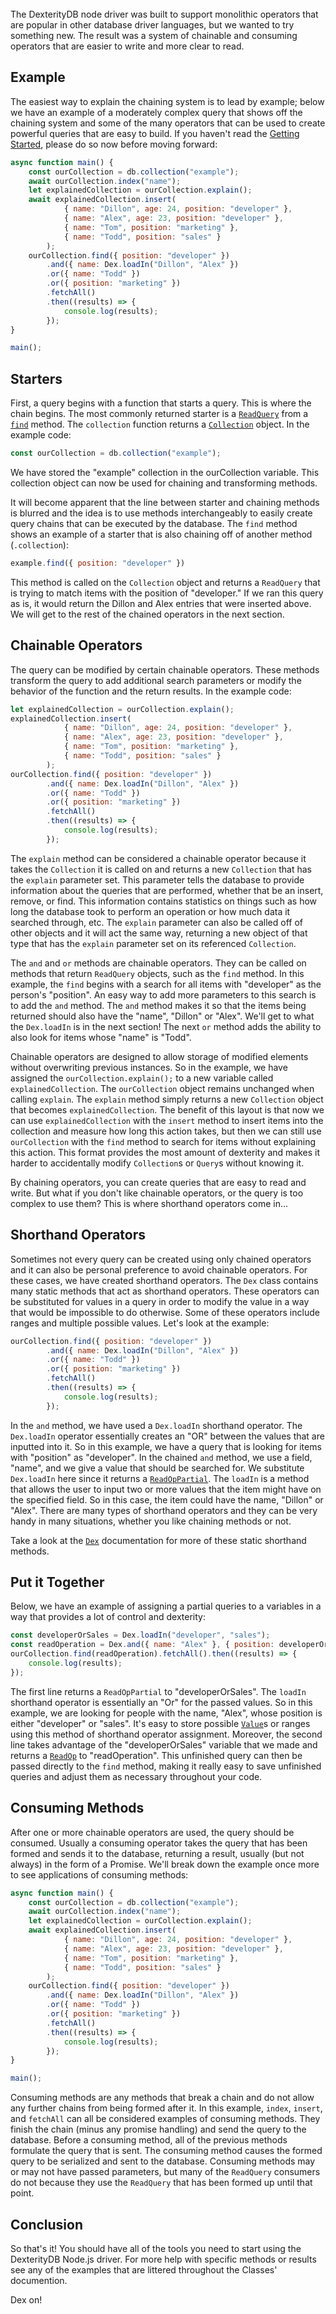 <br>
The DexterityDB node driver was built to support monolithic operators that are popular in other database driver languages, but we wanted to try something new. The result was a system of chainable and consuming operators that are easier to write and more clear to read.

## Example
The easiest way to explain the chaining system is to lead by example; below we have an example of a moderately complex query that shows off the chaining system and some of the many operators that can be used to create powerful queries that are easy to build. If you haven't read the [Getting Started](./index.html), please do so now before moving forward:
```javascript
async function main() {
    const ourCollection = db.collection("example");
    await ourCollection.index("name");
    let explainedCollection = ourCollection.explain();
    await explainedCollection.insert(
            { name: "Dillon", age: 24, position: "developer" },
            { name: "Alex", age: 23, position: "developer" },
            { name: "Tom", position: "marketing" },
            { name: "Todd", position: "sales" }
        );
    ourCollection.find({ position: "developer" })
        .and({ name: Dex.loadIn("Dillon", "Alex" })
        .or({ name: "Todd" })
        .or({ position: "marketing" })
        .fetchAll()
        .then((results) => {
            console.log(results);
        });
}

main();
```

## Starters
First, a query begins with a function that starts a query. This is where the chain begins. The most commonly returned starter is a [```ReadQuery```](./ReadQuery.html) from a [```find```](./Collection.html#find) method. The ```collection``` function returns a [```Collection```](./Collection.html) object. In the example code:
```javascript
const ourCollection = db.collection("example");
```
We have stored the "example" collection in the ourCollection variable. This collection object can now be used for chaining and transforming methods.

It will become apparent that the line between starter and chaining methods is blurred and the idea is to use methods interchangeably to easily create query chains that can be executed by the database. The ```find``` method shows an example of a starter that is also chaining off of another method (```.collection```):
```javascript
example.find({ position: "developer" })
```
This method is called on the ```Collection``` object and returns a ```ReadQuery``` that is trying to match items with the position of "developer." If we ran this query as is, it would return the Dillon and Alex entries that were inserted above. We will get to the rest of the chained operators in the next section.

## Chainable Operators
The query can be modified by certain chainable operators. These methods transform the query to add additional search parameters or modify the behavior of the function and the return results. In the example code:
```javascript
let explainedCollection = ourCollection.explain();
explainedCollection.insert(
            { name: "Dillon", age: 24, position: "developer" },
            { name: "Alex", age: 23, position: "developer" },
            { name: "Tom", position: "marketing" },
            { name: "Todd", position: "sales" }
        );
ourCollection.find({ position: "developer" })
        .and({ name: Dex.loadIn("Dillon", "Alex" })
        .or({ name: "Todd" })
        .or({ position: "marketing" })
        .fetchAll()
        .then((results) => {
            console.log(results);
        });
```
The ```explain``` method can be considered a chainable operator because it takes the ```Collection``` it is called on and returns a new ```Collection``` that has the ```explain``` parameter set. This parameter tells the database to provide information about the queries that are performed, whether that be an insert, remove, or find. This information contains statistics on things such as how long the database took to perform an operation or how much data it searched through, etc. The ```explain``` parameter can also be called off of other objects and it will act the same way, returning a new object of that type that has the ```explain``` parameter set on its referenced ```Collection```.

The ```and``` and ```or``` methods are chainable operators. They can be called on methods that return ```ReadQuery``` objects, such as the ```find``` method. In this example, the ```find``` begins with a search for all items with "developer" as the person's "position". An easy way to add more parameters to this search is to add the ```and``` method. The ```and``` method makes it so that the items being returned should also have the "name", "Dillon" or "Alex". We'll get to what the ```Dex.loadIn``` is in the next section! The next ```or``` method adds the ability to also look for items whose "name" is "Todd".

Chainable operators are designed to allow storage of modified elements without overwriting previous instances. So in the example, we have assigned the ```ourCollection.explain();``` to a new variable called ```explainedCollection```. The ```ourCollection``` object remains unchanged when calling ```explain```. The ```explain``` method simply returns a new ```Collection``` object that becomes ```explainedCollection```. The benefit of this layout is that now we can use ```explainedCollection``` with the ```insert``` method to insert items into the collection and measure how long this action takes, but then we can still use ```ourCollection``` with the ```find``` method to search for items without explaining this action. This format provides the most amount of dexterity and makes it harder to accidentally modify ```Collection```s or ```Query```s without knowing it.

By chaining operators, you can create queries that are easy to read and write. But what if you don't like chainable operators, or the query is too complex to use them? This is where shorthand operators come in...

## Shorthand Operators
Sometimes not every query can be created using only chained operators and it can also be personal preference to avoid chainable operators. For these cases, we have created shorthand operators. The ```Dex``` class contains many static methods that act as shorthand operators. These operators can be substituted for values in a query in order to modify the value in a way that would be impossible to do otherwise. Some of these operators include ranges and multiple possible values. Let's look at the example:
```javascript
ourCollection.find({ position: "developer" })
        .and({ name: Dex.loadIn("Dillon", "Alex" })
        .or({ name: "Todd" })
        .or({ position: "marketing" })
        .fetchAll()
        .then((results) => {
            console.log(results);
        });
```
In the ```and``` method, we have used a ```Dex.loadIn``` shorthand operator. The ```Dex.loadIn``` operator essentially creates an "OR" between the values that are inputted into it. So in this example, we have a query that is looking for items with "position" as "developer". In the chained ```and``` method, we use a field, "name", and we give a value that should be searched for. We substitute ```Dex.loadIn``` here since it returns a [```ReadOpPartial```](./ReadOpPartial.html). The ```loadIn``` is a method that allows the user to input two or more values that the item might have on the specified field. So in this case, the item could have the name, "Dillon" or "Alex". There are many types of shorthand operators and they can be very handy in many situations, whether you like chaining methods or not.

Take a look at the [```Dex```](./Dex.html) documentation for more of these static shorthand methods.

## Put it Together
Below, we have an example of assigning a partial queries to a variables in a way that provides a lot of control and dexterity:
```javascript
const developerOrSales = Dex.loadIn("developer", "sales");
const readOperation = Dex.and({ name: "Alex" }, { position: developerOrSales });
ourCollection.find(readOperation).fetchAll().then((results) => {
    console.log(results);
});
```
The first line returns a ```ReadOpPartial``` to "developerOrSales". The ```loadIn``` shorthand operator is essentially an "Or" for the passed values. So in this example, we are looking for people with the name, "Alex", whose position is either "developer" or "sales". It's easy to store possible [```Value```](./global.html#Value)s or ranges using this method of shorthand operator assignment.
Moreover, the second line takes advantage of the "developerOrSales" variable that we made and returns a [```ReadOp```](./ReadOp.html) to "readOperation". This unfinished query can then be passed directly to the ```find``` method, making it really easy to save unfinished queries and adjust them as necessary throughout your code.

## Consuming Methods
After one or more chainable operators are used, the query should be consumed. Usually a consuming operator takes the query that has been formed and sends it to the database, returning a result, usually (but not always) in the form of a Promise. We'll break down the example once more to see applications of consuming methods:
```javascript
async function main() {
    const ourCollection = db.collection("example");
    await ourCollection.index("name");
    let explainedCollection = ourCollection.explain();
    await explainedCollection.insert(
            { name: "Dillon", age: 24, position: "developer" },
            { name: "Alex", age: 23, position: "developer" },
            { name: "Tom", position: "marketing" },
            { name: "Todd", position: "sales" }
        );
    ourCollection.find({ position: "developer" })
        .and({ name: Dex.loadIn("Dillon", "Alex" })
        .or({ name: "Todd" })
        .or({ position: "marketing" })
        .fetchAll()
        .then((results) => {
            console.log(results);
        });
}

main();
```
Consuming methods are any methods that break a chain and do not allow any further chains from being formed after it. In this example, ```index```, ```insert```, and ```fetchAll``` can all be considered examples of consuming methods. They finish the chain (minus any promise handling) and send the query to the database. Before a consuming method, all of the previous methods formulate the query that is sent. The consuming method causes the formed query to be serialized and sent to the database. Consuming methods may or may not have passed parameters, but many of the ```ReadQuery``` consumers do not because they use the ```ReadQuery``` that has been formed up until that point.

## Conclusion
So that's it! You should have all of the tools you need to start using the DexterityDB Node.js driver. For more help with specific methods or results see any of the examples that are littered throughout the Classes' documention.

Dex on!